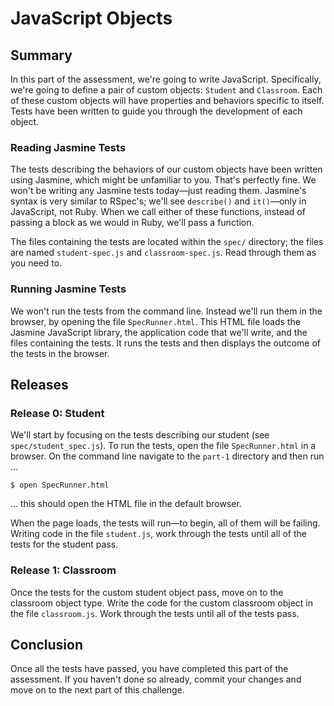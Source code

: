 # JavaScript Objects
## Summary
In this part of the assessment, we're going to write JavaScript.  Specifically, we're going to define a pair of custom objects:  `Student` and `Classroom`.  Each of these custom objects will have properties and behaviors specific to itself.  Tests have been written to guide you through the development of each object.

### Reading Jasmine Tests
The tests describing the behaviors of our custom objects have been written using Jasmine, which might be unfamiliar to you.  That's perfectly fine.  We won't be writing any Jasmine tests today—just reading them.  Jasmine's syntax is very similar to RSpec's; we'll see `describe()` and `it()`—only in JavaScript, not Ruby.  When we call either of these functions, instead of passing a block as we would in Ruby, we'll pass a function.

The files containing the tests are located within the `spec/` directory; the files are named `student-spec.js` and `classroom-spec.js`.  Read through them as you need to.

### Running Jasmine Tests
We won't run the tests from the command line.  Instead we'll run them in the browser, by opening the file `SpecRunner.html`.  This HTML file loads the Jasmine JavaScript library, the application code that we'll write, and the files containing the tests.  It runs the tests and then displays the outcome of the tests in the browser.

## Releases
### Release 0: Student
We'll start by focusing on the tests describing our student (see `spec/student_spec.js`).  To run the tests, open the file `SpecRunner.html` in a browser. On the command line navigate to the `part-1` directory and then run ...

```
$ open SpecRunner.html
```
... this should open the HTML file in the default browser.

When the page loads, the tests will run—to begin, all of them will be failing.  Writing code in the file `student.js`, work through the tests until all of the tests for the student pass.

### Release 1: Classroom
Once the tests for the custom student object pass, move on to the classroom object type.  Write the code for the custom classroom object in the file `classroom.js`.  Work through the tests until all of the tests pass.

## Conclusion
Once all the tests have passed, you have completed this part of the assessment. If you haven't done so already, commit your changes and move on to the next part of this challenge.

